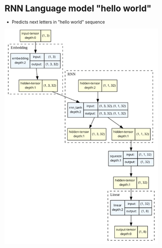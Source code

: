 # RNN Language model "hello world"

- Predicts next letters in "hello world" sequence

![Example Image](model_structure.png)